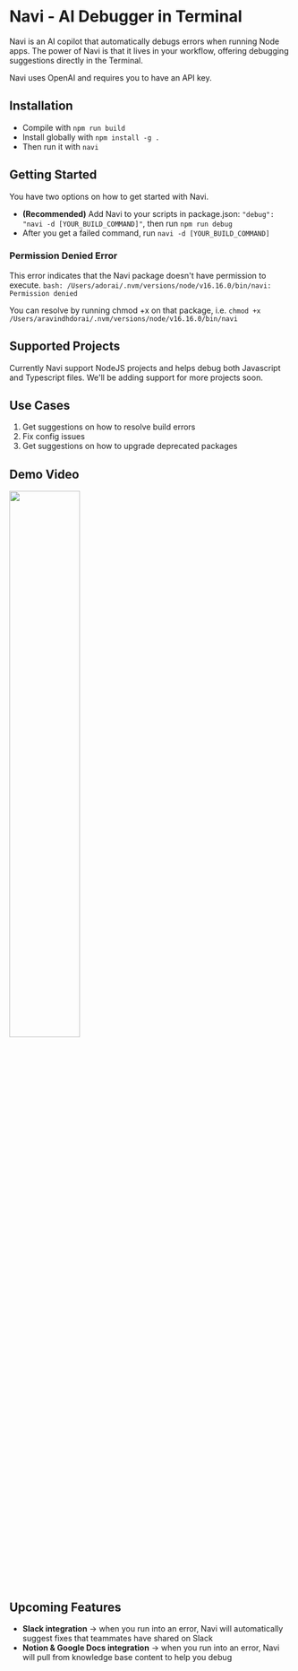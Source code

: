 # Navi - AI Debugger in Terminal

Navi is an AI copilot that automatically debugs errors when running Node apps. The power of Navi is that it lives in your workflow, offering debugging suggestions directly in the Terminal.

Navi uses OpenAI and requires you to have an API key.

## Installation

- Compile with `npm run build`
- Install globally with `npm install -g .`
- Then run it with `navi`

## Getting Started

You have two options on how to get started with Navi.

- **(Recommended)** Add Navi to your scripts in package.json: `"debug": "navi -d [YOUR_BUILD_COMMAND]"`, then run `npm run debug`
- After you get a failed command, run `navi -d [YOUR_BUILD_COMMAND]`

### Permission Denied Error

This error indicates that the Navi package doesn't have permission to execute.
`bash: /Users/adorai/.nvm/versions/node/v16.16.0/bin/navi: Permission denied`

You can resolve by running chmod +x on that package, i.e. `chmod +x /Users/aravindhdorai/.nvm/versions/node/v16.16.0/bin/navi`

## Supported Projects

Currently Navi support NodeJS projects and helps debug both Javascript and Typescript files. We'll be adding support for more projects soon.

## Use Cases

1. Get suggestions on how to resolve build errors
2. Fix config issues
3. Get suggestions on how to upgrade deprecated packages

## Demo Video

[<img src="https://gcdnb.pbrd.co/images/p9Nv5PraOw2y.png?o=1" width="50%">](https://capture.dropbox.com/tQHiuGvWj7Y4kqbA "Navi - build & runtime AI debugging")

## Upcoming Features

- **Slack integration** -> when you run into an error, Navi will automatically suggest fixes that teammates have shared on Slack
- **Notion & Google Docs integration** -> when you run into an error, Navi will pull from knowledge base content to help you debug

